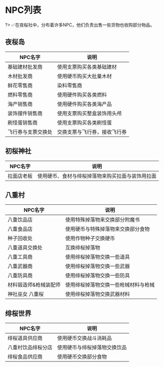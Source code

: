 # NPC列表

?> ✅在夜桜社中，分布着许多NPC，他们负责出售一些货物也收购部分物品。

## 夜桜岛

| NPC名字 | 说明 |
| - | - |
| 基础建材批发商 | 使用支票购买各类基础建材 |
| 木材批发商 | 使用硬币购买大批量木材 |
| 鲜花零售商 | 染料零售商 |
| 燃料零售商 | 使用硬件购买各类燃料 |
| 海产销售商 | 使用硬件购买各类海产品 |
| 装饰摆件销售商 | 使用支票购买整盒装饰用头颅 |
| 刷怪蛋销售商 | 使用支票购买各类刷怪蛋 |
| 飞行券与支票交换处 | 交换支票与飞行券，接收飞行券 |

## 初桜神社

| NPC名字 | 说明 |
| - | - |
| 拉面店老板 | 使用硬币、食材与绯桜掉落物来购买拉面与装饰用拉面 |

## 八重村

| NPC名字 | 说明 |
| - | - |
| 八重饮品店 | 使用特殊掉落物来交换部分附魔书 |
| 八重食品店 | 使用硬币与特殊掉落物来交换部分食物 |
| 种子回收处 | 使用作物种子交换硬币 |
| 八重道具交换处 | 互换绯桜掉落物 |
| 八重工具商 | 使用绯桜掉落物交换一些道具 |
| 八重武器商 | 使用绯桜掉落物交换一些武器 |
| 八重防具商 | 使用绯桜掉落物交换一些防具 |
| 材料锻造师&枪械装配师 | 使用绯桜掉落物交换一些枪械材料与枪械 |
| 神社巫女 八重桜 | 使用绯桜掉落物交换武器材料 |

## 绯桜世界

| NPC名字 | 说明 |
| - | - |
| 绯桜道具供应商 | 使用硬币交换战斗消耗品 |
| 八重村饮品绯桜分店 | 使用硬币与绯桜掉落物交换饮品 |
| 绯桜食品供应商 | 使用硬币交换部分食物 |

